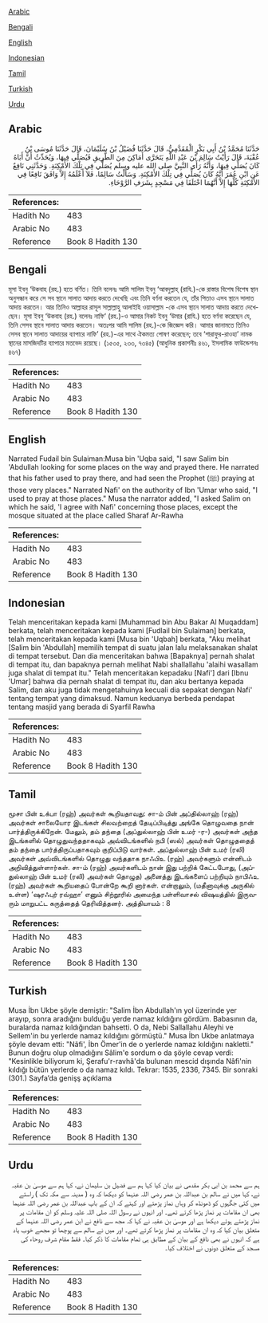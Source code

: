 [Arabic](#arabic)

[Bengali](#bengali)

[English](#english)

[Indonesian](#indonesian)

[Tamil](#tamil)

[Turkish](#turkish)

[Urdu](#urdu)

## Arabic


<div dir="rtl" lang="ar" style={{fontSize:'larger',backgroundColor:'#f8f9fa',padding:20}}>
حَدَّثَنَا مُحَمَّدُ بْنُ أَبِي بَكْرٍ الْمُقَدَّمِيُّ، قَالَ حَدَّثَنَا فُضَيْلُ بْنُ سُلَيْمَانَ، قَالَ حَدَّثَنَا مُوسَى بْنُ عُقْبَةَ، قَالَ رَأَيْتُ سَالِمَ بْنَ عَبْدِ اللَّهِ يَتَحَرَّى أَمَاكِنَ مِنَ الطَّرِيقِ فَيُصَلِّي فِيهَا، وَيُحَدِّثُ أَنَّ أَبَاهُ كَانَ يُصَلِّي فِيهَا، وَأَنَّهُ رَأَى النَّبِيَّ صلى الله عليه وسلم يُصَلِّي فِي تِلْكَ الأَمْكِنَةِ‏.‏ وَحَدَّثَنِي نَافِعٌ عَنِ ابْنِ عُمَرَ أَنَّهُ كَانَ يُصَلِّي فِي تِلْكَ الأَمْكِنَةِ‏.‏ وَسَأَلْتُ سَالِمًا، فَلاَ أَعْلَمُهُ إِلاَّ وَافَقَ نَافِعًا فِي الأَمْكِنَةِ كُلِّهَا إِلاَّ أَنَّهُمَا اخْتَلَفَا فِي مَسْجِدٍ بِشَرَفِ الرَّوْحَاءِ‏.‏
</div>
<div style={{backgroundColor:'#f8f9fa',padding:20, marginBottom: 10}}><table> <thead> <tr> <th>References:</th> <th></th> </tr> </thead> <tbody><tr><td>Hadith No</td><td>483</td></tr><tr><td>Arabic No</td><td>483</td></tr><tr><td>Reference</td><td>Book 8 Hadith 130</td></tr></tbody></table></div>

## Bengali


<div dir="ltr" lang="bn" style={{fontSize:'larger',backgroundColor:'#f8f9fa',padding:20}}>
মূসা ইবনু ‘উকবাহ (রহ.) হতে বর্ণিত। তিনি বলেনঃ আমি সালিম ইবনু ‘আবদুল্লাহ্ (রাযি.)-কে রাস্তার বিশেষ বিশেষ স্থান অনুসন্ধান করে সে সব স্থানে সালাত আদায় করতে দেখেছি এবং তিনি বর্ণনা করতেন যে, তাঁর পিতাও এসব স্থানে সালাত আদায় করতেন। আর তিনিও আল্লাহর রাসূল সাল্লাল্লাহু আলাইহি ওয়াসাল্লাম -কে এসব স্থানে সালাত আদায় করতে দেখেছেন। মূসা ইবনু ‘উকবাহ (রহ.) বলেনঃ নাফি‘ (রহ.)-ও আমার নিকট ইবনু ‘উমার (রাযি.) হতে বর্ণনা করেছেন যে, তিনি সেসব স্থানে সালাত আদায় করতেন। অতঃপর আমি সালিম (রহ.)-কে জিজ্ঞেস করি। আমার জানামতে তিনিও সেসব স্থানে সালাত আদায়ের ব্যাপারে নাফি’ (রহ.)-এর সাথে ঐকমত্য পোষণ করেছেন; তবে ‘শারাফুর-রাওহা’ নামক স্থানের মাসজিদটির ব্যাপারে মতভেদ রয়েছে। (১৫৩৫, ২৩৩, ৭৩৪৫) (আধুনিক প্রকাশনীঃ ৪৬১, ইসলামিক ফাউন্ডেশনঃ ৪৬৭)
</div>
<div style={{backgroundColor:'#f8f9fa',padding:20, marginBottom: 10}}><table> <thead> <tr> <th>References:</th> <th></th> </tr> </thead> <tbody><tr><td>Hadith No</td><td>483</td></tr><tr><td>Arabic No</td><td>483</td></tr><tr><td>Reference</td><td>Book 8 Hadith 130</td></tr></tbody></table></div>

## English


<div dir="ltr" lang="en" style={{fontSize:'larger',backgroundColor:'#f8f9fa',padding:20}}>
Narrated Fudail bin Sulaiman:Musa bin 'Uqba said, "I saw Salim bin 'Abdullah looking for some places on the way and prayed there. He narrated that his father used to pray there, and had seen the Prophet (ﷺ) praying at those very places." Narrated Nafi' on the authority of Ibn 'Umar who said, "I used to pray at those places." Musa the narrator added, "I asked Salim on which he said, 'I agree with Nafi' concerning those places, except the mosque situated at the place called Sharaf Ar-Rawha
</div>
<div style={{backgroundColor:'#f8f9fa',padding:20, marginBottom: 10}}><table> <thead> <tr> <th>References:</th> <th></th> </tr> </thead> <tbody><tr><td>Hadith No</td><td>483</td></tr><tr><td>Arabic No</td><td>483</td></tr><tr><td>Reference</td><td>Book 8 Hadith 130</td></tr></tbody></table></div>

## Indonesian


<div dir="ltr" lang="id" style={{fontSize:'larger',backgroundColor:'#f8f9fa',padding:20}}>
Telah menceritakan kepada kami [Muhammad bin Abu Bakar Al Muqaddam] berkata, telah menceritakan kepada kami [Fudlail bin Sulaiman] berkata, telah menceritakan kepada kami [Musa bin 'Uqbah] berkata, "Aku melihat [Salim bin 'Abdullah] memilih tempat di suatu jalan lalu melaksanakan shalat di tempat tersebut. Dan dia menceritakan bahwa [Bapaknya] pernah shalat di tempat itu, dan bapaknya pernah melihat Nabi shallallahu 'alaihi wasallam juga shalat di tempat itu." Telah menceritakan kepadaku [Nafi'] dari [Ibnu 'Umar] bahwa dia pernah shalat di tempat itu, dan aku bertanya kepada Salim, dan aku juga tidak mengetahuinya kecuali dia sepakat dengan Nafi' tentang tempat yang dimaksud. Namun keduanya berbeda pendapat tentang masjid yang berada di Syarfil Rawha
</div>
<div style={{backgroundColor:'#f8f9fa',padding:20, marginBottom: 10}}><table> <thead> <tr> <th>References:</th> <th></th> </tr> </thead> <tbody><tr><td>Hadith No</td><td>483</td></tr><tr><td>Arabic No</td><td>483</td></tr><tr><td>Reference</td><td>Book 8 Hadith 130</td></tr></tbody></table></div>

## Tamil


<div dir="ltr" lang="ta" style={{fontSize:'larger',backgroundColor:'#f8f9fa',padding:20}}>
மூசா பின் உக்பா (ரஹ்) அவர்கள் கூறியதாவது: சா-ம் பின் அப்தில்லாஹ் (ரஹ்) அவர்கள் சாலையோர இடங்கள் சிலவற்றைத் தேடிப்பிடித்து அங்கே தொழுவதை நான் பார்த்திருக்கிறேன். மேலும், தம் தந்தை (அப்துல்லாஹ் பின் உமர் -ர-) அவர்கள் அந்த இடங்களில் தொழுதுவந்ததாகவும் அவ்விடங்களில் நபி (ஸல்) அவர்கள் தொழுததைத் தம் தந்தை பார்த்திருப்பதாகவும் குறிப்பிடு வார்கள். அப்துல்லாஹ் பின் உமர் (ரலி) அவர்கள் அவ்விடங்களில் தொழுது வந்ததாக நாஃபிஉ (ரஹ்) அவர்களும் என்னிடம் அறிவித்துள்ளார்கள். சா-ம் (ரஹ்) அவர்களிடம் நான் இது பற்றிக் கேட்டபோது, (அப்துல்லாஹ் பின் உமர் (ரலி) அவர்கள் தொழுத) அனைத்து இடங்களைப் பற்றியும் நாபிஃஉ (ரஹ்) அவர்கள் கூறியதைப் போன்றே கூறி னார்கள். என்றாலும், (மதீனாவுக்கு அருகில் உள்ள) ‘ஷரஃபுர் ரவ்ஹா’ எனும் சிற்றூரில் அமைந்த பள்ளிவாசல் விஷயத்தில் இருவரும் மாறுபட்ட கருத்தைத் தெரிவித்தனர். அத்தியாயம் : 8
</div>
<div style={{backgroundColor:'#f8f9fa',padding:20, marginBottom: 10}}><table> <thead> <tr> <th>References:</th> <th></th> </tr> </thead> <tbody><tr><td>Hadith No</td><td>483</td></tr><tr><td>Arabic No</td><td>483</td></tr><tr><td>Reference</td><td>Book 8 Hadith 130</td></tr></tbody></table></div>

## Turkish


<div dir="ltr" lang="tr" style={{fontSize:'larger',backgroundColor:'#f8f9fa',padding:20}}>
Musa İbn Ukbe şöyle demiştir: "Salim İbn Abdullah'ın yol üzerinde yer arayıp, sonra aradığını bulduğu yerde namaz kıldığını gördüm. Babasının da, buralarda namaz kıldığından bahsetti. O da, Nebi Sallallahu Aleyhi ve Sellem'in bu yerlerde namaz kıldığını görmüştü." Musa İbn Ukbe anlatmaya şöyle devam etti: "Nâfi', İbn Ömer'in de o yerlerde namaz kıldığını nakletti." Bunun doğru olup olmadığını Sâlim'e sordum o da şöyle cevap verdi: "Kesinlikle biliyorum ki, Şerafu'r-ravhâ'da bulunan mescid dışında Nâfi'nin kıldığı bütün yerlerde o da namaz kıldı. Tekrar: 1535, 2336, 7345. Bir sonraki (301.) Sayfa’da genişş açıklama
</div>
<div style={{backgroundColor:'#f8f9fa',padding:20, marginBottom: 10}}><table> <thead> <tr> <th>References:</th> <th></th> </tr> </thead> <tbody><tr><td>Hadith No</td><td>483</td></tr><tr><td>Arabic No</td><td>483</td></tr><tr><td>Reference</td><td>Book 8 Hadith 130</td></tr></tbody></table></div>

## Urdu


<div dir="rtl" lang="ur" style={{fontSize:'larger',backgroundColor:'#f8f9fa',padding:20}}>
ہم سے محمد بن ابی بکر مقدمی نے بیان کیا کہا ہم سے فضیل بن سلیمان نے، کہا ہم سے موسیٰ بن عقبہ نے، کہا میں نے سالم بن عبداللہ بن عمر رضی اللہ عنہما کو دیکھا کہ وہ ( مدینہ سے مکہ تک ) راستے میں کئی جگہوں کو ڈھونڈھ کر وہاں نماز پڑھتے اور کہتے کہ ان کے باپ عبداللہ بن عمر رضی اللہ عنہما بھی ان مقامات پر نماز پڑھا کرتے تھے۔ اور انہوں نے رسول اللہ صلی اللہ علیہ وسلم کو ان مقامات پر نماز پڑھتے ہوئے دیکھا ہے اور موسیٰ بن عقبہ نے کہا کہ مجھ سے نافع نے ابن عمر رضی اللہ عنہما کے متعلق بیان کیا کہ وہ ان مقامات پر نماز پڑھا کرتے تھے۔ اور میں نے سالم سے پوچھا تو مجھے خوب یاد ہے کہ انہوں نے بھی نافع کے بیان کے مطابق ہی تمام مقامات کا ذکر کیا۔ فقط مقام شرف روحاء کی مسجد کے متعلق دونوں نے اختلاف کیا۔
</div>
<div style={{backgroundColor:'#f8f9fa',padding:20, marginBottom: 10}}><table> <thead> <tr> <th>References:</th> <th></th> </tr> </thead> <tbody><tr><td>Hadith No</td><td>483</td></tr><tr><td>Arabic No</td><td>483</td></tr><tr><td>Reference</td><td>Book 8 Hadith 130</td></tr></tbody></table></div>